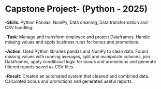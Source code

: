 # Capstone Project- (Python - 2025)

-**Skills**: Python Pandas, NumPy, Data cleaning, Data transformation and CSV handling.

-**Task**: Manage and transform employee and project Dataframes. Handle missing values and apply business rules for bonus and promotions.

-**Action**: Used Python libraries pandas and NumPy to clean data. Found missing values with running averages, split and manipulate columns, join Dataframes, apply conditional logic for bonus and promotions and generate filtered reports saved as CSV files.

-**Result**: Created an automated system that cleaned and combined data. Calculated bonus and promotions and generated useful reports.
